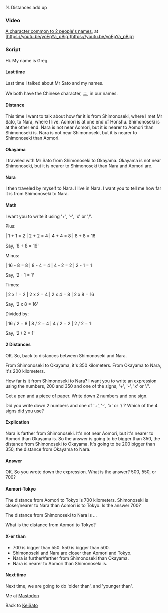 % Distances add up

### Video

[A character common to 2 people's names](https://youtu.be/yoEpYa_pBig),
at [https://youtu.be/yoEpYa_pBig](https://youtu.be/yoEpYa_pBig)

### Script

Hi. My name is Greg.

#### Last time

Last time I talked about Mr Sato and my names.

We both have the Chinese character, 圭, in our names.

#### Distance

This time I want to talk about how far it is from Shimonoseki, where I met Mr Sato, to Nara, where I live. Aomori is at one end of Honshu. Shimonoseki is at the other end. Nara is not near Aomori, but it is nearer to Aomori than Shimonoseki is. Nara is not near Shimonoseki, but it is nearer to Shimonoseki than Aomori.

#### Okayama

I traveled with Mr Sato from Shimonoseki to Okayama. Okayama is not near Shimonoseki, but it is nearer to Shimonoseki than Nara and Aomori are.

#### Nara
I then traveled by myself to Nara. I live in Nara. 
I want you to tell me how far it is from Shimonoseki to Nara.

#### Math

I want you to write it using '+', '-', 'x' or '/'.

Plus:

| 1 + 1 = 2
| 2 + 2 = 4
| 4 + 4 = 8
| 8 + 8 = 16

Say, '8 + 8 = 16'

Minus:

| 16 - 8 = 8
| 8 - 4 = 4
| 4 - 2 = 2
| 2 - 1 = 1

Say, '2 - 1 = 1'

Times:

| 2 x 1 = 2
| 2 x 2 = 4
| 2 x 4 = 8
| 2 x 8 = 16

Say, '2 x 8 = 16'

Divided by:

| 16 / 2 = 8
| 8 / 2 = 4
| 4 / 2 = 2
| 2 / 2 = 1

Say, '2 / 2 = 1'

#### 2 Distances

OK. So, back to distances between Shimonoseki and Nara.

From Shimonoseki to Okayama, it's 350 kilometers.
From Okayama to Nara, it's 200 kilometers.

How far is it from Shimonoseki to Nara?
I want you to write an expression using the numbers, 200 and 350 and one of the signs, '+', '-', 'x' or '/'.

Get a pen and a piece of paper. Write down 2 numbers and one sign.

Did you write down 2 numbers and one of '+', '-', 'x' or '/'?
Which of the 4 signs did you use?

#### Explication

Nara is farther from Shimonoseki. It's not near Aomori, but it's nearer to Aomori than Okayama is. So the answer is going to be bigger than 350, the distance from Shimonoseki to Okayama. It's going to be 200 bigger than 350,
the distance from Okayama to Nara.

#### Answer

OK. So you wrote down the expression. What is the answer?
500, 550, or 700?

#### Aomori-Tokyo

The distance from Aomori to Tokyo is 700 kilometers. Shimonoseki is closer/nearer to Nara than Aomori is to Tokyo. Is the answer 700?

The distance from Shimonoseki to Nara is ...

What is the distance from Aomori to Tokyo?

#### X-er than

* 700 is bigger than 550. 550 is bigger than 500.
* Shimonoseki and Nara are closer than Aomori and Tokyo.
* Nara is further/farther from Shimonoseki than Okayama.
* Nara is nearer to Aomori than Shimonoseki is.

#### Next time

Next time, we are going to do 'older than', and 'younger than'.

Me at [Mastodon](https://mastodon.sdf.org/@drbean)	

Back to [KeiSato](KeiSato.html)
